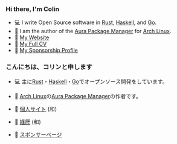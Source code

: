 ### Hi there, I'm Colin

- :computer: I write Open Source software in [Rust](https://github.com/fosskers?tab=repositories&q=&type=source&language=rust), [Haskell](https://github.com/fosskers?tab=repositories&q=&type=source&language=haskell), and [Go](https://github.com/fosskers?tab=repositories&q=&type=source&language=go).
- :penguin: I am the author of the [Aura Package Manager](https://github.com/fosskers/aura) for [Arch Linux](https://www.archlinux.org/).
- :link: [My Website](https://www.fosskers.ca)
- :high_brightness: [My Full CV](https://www.fosskers.ca/en/cv)
- :sparkling_heart: [My Sponsorship Profile](https://github.com/sponsors/fosskers)

### こんにちは、コリンと申します

- :computer: 主に[Rust](https://github.com/fosskers?tab=repositories&q=&type=source&language=rust)・[Haskell](https://github.com/fosskers?tab=repositories&q=&type=source&language=haskell)・[Go](https://github.com/fosskers?tab=repositories&q=&type=source&language=go)でオープンソース開発をしています。

- :penguin: [Arch Linux](https://www.archlinux.org/)の[Aura Package Manager](https://github.com/fosskers/aura)の作者です。
- :link: [個人サイト](https://www.fosskers.ca/jp) (和)
- :high_brightness: [経歴](https://www.fosskers.ca/jp/cv) (和)
- :sparkling_heart: [スポンサーページ](https://github.com/sponsors/fosskers)
